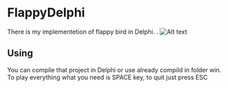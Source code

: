 # FlappyDelphi
There is my implementetion of flappy bird in Delphi.
.
![Alt text](./assets/sprite/2.gif)
## Using 
You can compile that project in Delphi or use already compild in folder win.
To play everything what you need is SPACE key, to quit just press ESC
